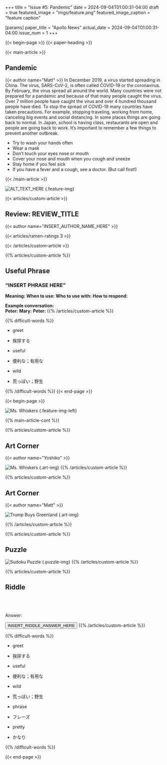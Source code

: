 +++
title = "Issue #5: Pandemic"
date = 2024-09-04T01:00:31-04:00
draft = true
featured_image = "imgs/feature.png"
featured_image_caption = "feature caption"

[params]
    paper_title = "Apollo News"
    actual_date = 2024-09-04T01:00:31-04:00
    issue_num = 1
+++

<!-- you can put percent signs on this instead of <> to process markdown -->
{{< begin-page >}}
{{< paper-heading >}}

<!-- The main english article should not be more than 740 characters -->
<!-- The main japanese article should not be more than 350 characters -->
{{< main-article >}}
<h2> Pandemic </h2>
{{< author name="Matt" >}}
In December 2019, a virus started spreading in China. The virus, SARS-CoV-2, is often called COVID-19 or the coronavirus. By February, the virus spread all around the world. Many countries were not prepared for a pandemic and because of that many people caught the virus. Over 7 million people have caught the virus and over 4 hundred thousand people have died.   To stop the spread of COVID-19 many countries have taken precautions. For example, stopping traveling, working from home, canceling big events and social distancing. In some places things are going back to normal. In Japan, school is having class, restaurants are open and people are going back to work. It’s important to remember a few things to prevent another outbreak.

<ul>
    <li>Try to wash your hands often</li>
    <li>Wear a mask</li>
    <li>Don’t touch your eyes nose or mouth </li>
    <li>Cover your nose and mouth when you cough and sneeze</li>
    <li>Stay home if you feel sick</li>
    <li>If you have a fever and a cough, see a doctor. (But call first!)</li>
</ul>
{{< /main-article >}}

![ALT_TEXT_HERE](imgs/feature.jpg)
{.feature-img}

{{< articles/custom-article >}}
<!-- a quarter article should not be more than 600 char -->
<h2>Review: REVIEW_TITLE</h2>
{{< author name="INSERT_AUTHOR_NAME_HERE" >}}

<!-- Change the Ramen rating number to be the number out of five -->
{{< articles/ramen-ratings 3 >}}

{{< /articles/custom-article >}}



{{% articles/custom-article %}}
## Useful Phrase
### “INSERT PHRASE HERE”

**Meaning:**
**When to use:** 
**Who to use with:** 
**How to respond:** 


**Example conversation:**  
**Peter:**
**Mary:** 
**Peter:** 
{{% /articles/custom-article %}}


{{% difficult-words %}}
<!-- max number of difficult words is 10 -->

* greet
* 挨拶する 

* useful
* 便利な；有用な  

* wild
* 荒っぽい；野生



{{% /difficult-words %}}
{{< end-page >}}

<!-- -------------------------------------------------------- -->
<!-- ---------------- BEGINNING OF PAGE 2-------------------- -->
<!-- -------------------------------------------------------- -->
{{< begin-page >}}

![Ms. Whiskers](imgs/feature.jpg)
{.feature-img-left}

{{% main-article-cont %}}



{{% articles/custom-article %}}
<!-- a quarter article should not be more than 600 char -->
## Art Corner
{{< author name="Yoshiko" >}}

![Ms. Whiskers](imgs/feature.jpg)
{.art-img}
{{% /articles/custom-article %}}

{{% articles/custom-article %}}
<!-- a quarter article should not be more than 600 char -->
## Art Corner
{{< author name="Matt" >}}

![Trump Buys Greenland](imgs/feature.jpg)
{.art-img}

{{% /articles/custom-article %}}


{{% articles/custom-article %}}
<!-- a quarter article should not be more than 600 char -->
## Puzzle

![Sudoku Puzzle](imgs/feature.jpg)
{.puzzle-img}
{{% /articles/custom-article %}}

{{% articles/custom-article %}}
<!-- a quarter article should not be more than 630 char -->
## Riddle #
<br><br><br>
Answer:

<button class="spoiler">INSERT_RIDDLE_ANSWER_HERE</button>
{{% /articles/custom-article %}}

{{% difficult-words %}}
<!-- max number of difficult words is 10 -->
* greet
* 挨拶する 

* useful
* 便利な；有用な  

* wild
* 荒っぽい；野生

* phrase
* フレーズ

* pretty  
* かなり




{{% /difficult-words %}}


{{< end-page >}}